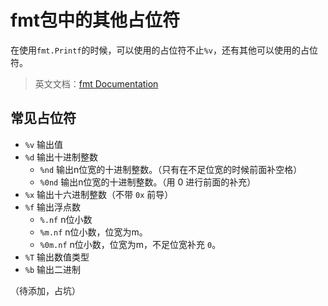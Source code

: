 # fmt包中的其他占位符

在使用`fmt.Printf`的时候，可以使用的占位符不止`%v`，还有其他可以使用的占位符。

> 英文文档：[fmt Documentation](https://pkg.go.dev/fmt?utm_source=gopls)

## 常见占位符

* `%v` 输出值
* `%d` 输出十进制整数
  * `%nd` 输出n位宽的十进制整数。（只有在不足位宽的时候前面补空格）
  * `%0nd` 输出n位宽的十进制整数。（用 0 进行前面的补充）
* `%x` 输出十六进制整数（不带 `0x` 前导）
* `%f` 输出浮点数
  * `%.nf` n位小数
  * `%m.nf` n位小数，位宽为m。
  * `%0m.nf` n位小数，位宽为m，不足位宽补充 `0`。
* `%T` 输出数值类型
* `%b` 输出二进制


（待添加，占坑）